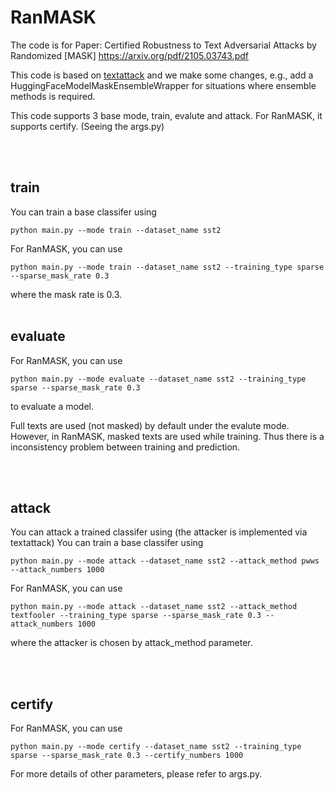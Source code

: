 # RanMASK

The code is for Paper: Certified Robustness to Text Adversarial Attacks by Randomized [MASK] https://arxiv.org/pdf/2105.03743.pdf

This code is based on [textattack](https://github.com/QData/TextAttack) and we make some changes, e.g., add a HuggingFaceModelMaskEnsembleWrapper for situations where ensemble methods is required.


This code supports 3 base mode, train, evalute and attack. For RanMASK, it supports certify. (Seeing the args.py)


<br /><br />
## train
You can train a base classifer using

    python main.py --mode train --dataset_name sst2

For RanMASK, you can use

    python main.py --mode train --dataset_name sst2 --training_type sparse --sparse_mask_rate 0.3

where the mask rate is 0.3.
<br /><br />
## evaluate

For RanMASK, you can use

    python main.py --mode evaluate --dataset_name sst2 --training_type sparse --sparse_mask_rate 0.3

to evaluate a model.

Full texts are used (not masked) by default under the evalute mode. However, in RanMASK, masked texts are used while training. Thus there is a inconsistency problem between training and prediction.


<br /><br />
## attack
You can attack a trained classifer using  (the attacker is implemented via textattack)
You can train a base classifer using

    python main.py --mode attack --dataset_name sst2 --attack_method pwws --attack_numbers 1000

For RanMASK, you can use

    python main.py --mode attack --dataset_name sst2 --attack_method textfooler --training_type sparse --sparse_mask_rate 0.3 --attack_numbers 1000

where the attacker is chosen by attack_method parameter.

<br /><br />
## certify
For RanMASK, you can use

    python main.py --mode certify --dataset_name sst2 --training_type sparse --sparse_mask_rate 0.3 --certify_numbers 1000


For more details of other parameters, please refer to args.py.